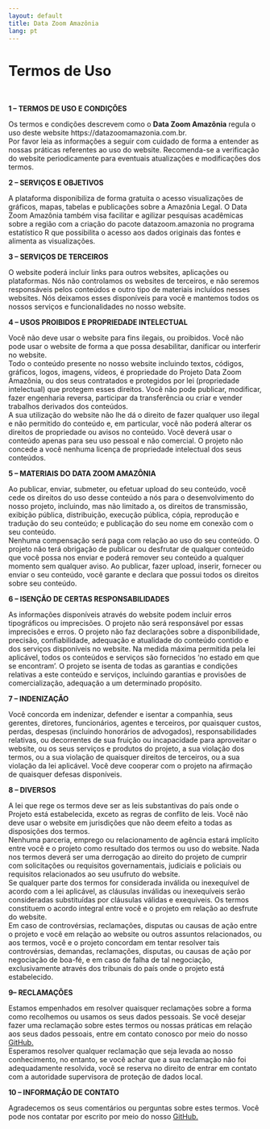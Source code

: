 ```yaml
---
layout: default
title: Data Zoom Amazônia
lang: pt
---
```

<h1 class="entry-title">Termos de Uso</h1>
<br>
<p><strong>1 – TERMOS DE USO E CONDIÇÕES</strong></p>



<p>Os termos e condições descrevem como&nbsp;o&nbsp;<strong>Data Zoom Amazônia</strong>&nbsp;regula o uso deste website https://datazoomamazonia.com.br.<br>Por favor leia as informações a seguir com cuidado de forma a entender as nossas práticas referentes ao uso do website. Recomenda-se a verificação do website periodicamente para eventuais atualizações e modificações dos termos.</p>



<p><strong>2 – SERVIÇOS E OBJETIVOS</strong></p>



<p>A plataforma disponibiliza de forma&nbsp;gratuita o acesso visualizações de gráficos, mapas, tabelas e publicações sobre a Amazônia Legal. O Data Zoom Amazônia também visa facilitar e agilizar pesquisas acadêmicas sobre a região com a criação do pacote&nbsp;datazoom.amazonia&nbsp;no programa estatístico&nbsp;R&nbsp;que possibilita o acesso aos dados originais das fontes e alimenta as visualizações.&nbsp;</p>



<p><strong>3 – SERVIÇOS DE TERCEIROS</strong></p>



<p>O website poderá incluir links para outros websites, aplicações ou plataformas. Nós não controlamos os websites de terceiros, e não seremos responsáveis pelos conteúdos e outro tipo de materiais incluídos nesses websites. Nós deixamos esses disponíveis para você e mantemos todos os nossos serviços e funcionalidades no nosso website.</p>



<p><strong>4 – USOS PROIBIDOS E PROPRIEDADE INTELECTUAL</strong></p>



<p>Você não deve usar o website para fins ilegais, ou proibidos. Você não pode usar o website de forma a que possa desabilitar, danificar ou interferir no website.<br>Todo o conteúdo presente no nosso website incluindo textos, códigos, gráficos, logos, imagens, vídeos, é propriedade do Projeto Data Zoom Amazônia, ou dos seus contratados e protegidos por lei (propriedade intelectual) que protegem esses direitos. Você não pode publicar, modificar, fazer engenharia reversa, participar da transferência ou criar e vender trabalhos derivados dos conteúdos.<br>A sua utilização do website não lhe dá o direito de fazer qualquer uso ilegal e não permitido do conteúdo e, em particular, você não poderá alterar os direitos de propriedade ou avisos no conteúdo. Você deverá usar o conteúdo apenas para seu uso pessoal e não comercial. O projeto não concede a você nenhuma licença de propriedade intelectual dos seus conteúdos.</p>



<p><strong>5 – MATERIAIS DO DATA ZOOM AMAZÔNIA</strong></p>



<p>Ao publicar, enviar, submeter, ou efetuar upload do seu conteúdo, você cede os direitos do uso desse conteúdo a nós para o desenvolvimento do nosso projeto, incluindo, mas não limitado a, os direitos de transmissão, exibição pública, distribuição, execução pública, cópia, reprodução e tradução do seu conteúdo; e publicação do seu nome em conexão com o seu conteúdo.<br>Nenhuma compensação será paga com relação ao uso do seu conteúdo. O projeto não terá obrigação de publicar ou desfrutar de qualquer conteúdo que você possa nos enviar e poderá remover seu conteúdo a qualquer momento sem qualquer aviso. Ao publicar, fazer upload, inserir, fornecer ou enviar o seu conteúdo, você garante e declara que possui todos os direitos sobre seu conteúdo.</p>



<p><strong>6 – ISENÇÃO DE CERTAS RESPONSABILIDADES</strong></p>



<p>As informações disponíveis através do website podem incluir erros tipográficos ou imprecisões. O projeto não será responsável por essas imprecisões e erros. O projeto não faz declarações sobre a disponibilidade, precisão, confiabilidade, adequação e atualidade do conteúdo contido e dos serviços disponíveis no website. Na medida máxima permitida pela lei aplicável, todos os conteúdos e serviços são fornecidos ‘no estado em que se encontram’. O projeto se isenta de todas as garantias e condições relativas a este conteúdo e serviços, incluindo garantias e provisões de comercialização, adequação a um determinado propósito.</p>



<p><strong>7 – INDENIZAÇÃO</strong></p>



<p>Você concorda em indenizar, defender e isentar a companhia, seus gerentes, diretores, funcionários, agentes e terceiros, por quaisquer custos, perdas, despesas (incluindo honorários de advogados), responsabilidades relativas, ou decorrentes de sua fruição ou incapacidade para aproveitar o website, ou os seus serviços e produtos do projeto, a sua violação dos termos, ou a sua violação de quaisquer direitos de terceiros, ou a sua violação da lei aplicável. Você deve cooperar com o projeto na afirmação de quaisquer defesas disponíveis.</p>



<p><strong>8 – DIVERSOS</strong></p>



<p>A lei que rege os termos deve ser as leis substantivas do país onde o Projeto está estabelecida, exceto as regras de conflito de leis. Você não deve usar o website em jurisdições que não deem efeito a todas as disposições dos termos.<br>Nenhuma parceria, emprego ou relacionamento de agência estará implícito entre você e o projeto como resultado dos termos ou uso do website. Nada nos termos deverá ser uma derrogação ao direito do projeto de cumprir com solicitações ou requisitos governamentais, judiciais e policiais ou requisitos relacionados ao seu usufruto do website.<br>Se qualquer parte dos termos for considerada inválida ou inexequível de acordo com a lei aplicável, as cláusulas inválidas ou inexequíveis serão consideradas substituídas por cláusulas válidas e exequíveis. Os termos constituem o acordo integral entre você e o projeto em relação ao desfrute do website.<br>Em caso de controvérsias, reclamações, disputas ou causas de ação entre o projeto e você em relação ao website ou outros assuntos relacionados, ou aos termos, você e o projeto concordam em tentar resolver tais controvérsias, demandas, reclamações, disputas, ou causas de ação por negociação de boa-fé, e em caso de falha de tal negociação, exclusivamente através dos tribunais do país onde o projeto está estabelecido.</p>



<p><strong> 9– RECLAMAÇÕES</strong></p>



<p>Estamos empenhados em resolver quaisquer reclamações sobre a forma como recolhemos ou usamos os seus dados pessoais. Se você desejar fazer uma reclamação sobre estes termos ou nossas práticas em relação aos seus dados pessoais, entre em contato conosco por meio do nosso <a href="https://web.archive.org/web/20250613070552/https://github.com/datazoompuc/datazoom.amazonia/issues" data-type="URL" data-id="https://github.com/datazoompuc/datazoom.amazonia/issues" target="_blank" rel="noreferrer noopener">GitHub.</a><br>Esperamos resolver qualquer reclamação que seja levada ao nosso conhecimento, no entanto, se você achar que a sua reclamação não foi adequadamente resolvida, você se reserva no direito de entrar em contato com a autoridade supervisora de proteção de dados local.</p>



<p><strong>10 – INFORMAÇÃO DE CONTATO</strong></p>



<p>Agradecemos os seus comentários ou perguntas sobre estes termos. Você pode nos contatar por escrito por meio do nosso <a rel="noreferrer noopener" href="https://web.archive.org/web/20250613070552/https://github.com/datazoompuc/datazoom.amazonia/issues" data-type="URL" data-id="https://github.com/datazoompuc/datazoom.amazonia/issues" target="_blank">GitHub.</a></p>



<p></p>
